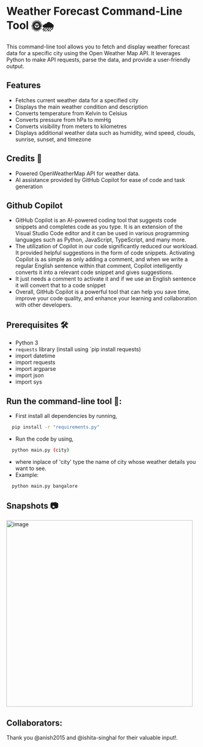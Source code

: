 # Weather Forecast Command-Line Tool  🌞🌧️
This command-line tool allows you to fetch and display weather forecast data for a specific city using the Open Weather Map API. It leverages Python to make API requests, parse the data, and provide a user-friendly output.

## Features

- Fetches current weather data for a specified city
- Displays the main weather condition and description
- Converts temperature from Kelvin to Celsius
- Converts pressure from hPa to mmHg
- Converts visibility from meters to kilometres
- Displays additional weather data such as humidity, wind speed, clouds, sunrise, sunset, and timezone

## Credits :clap:

- Powered OpenWeatherMap API for weather data.
- AI assistance provided by GitHub Copilot for ease of code and task generation
  
## Github Copilot 
- GitHub Copilot is an AI-powered coding tool that suggests code snippets and completes code as you type. It is an extension of the Visual Studio Code editor and it can be used in various programming languages such as Python, JavaScript, TypeScript, and many more.
- The utilization of Copilot in our code significantly reduced our workload. It provided helpful suggestions in the form of code snippets. Activating Copilot is as simple as only adding a comment, and when we write a regular English sentence within that comment, Copilot intelligently converts it into a relevant code snippet and gives suggestions.
- It just needs a comment to activate it and  if we use an English sentence it will convert that to a code snippet
- Overall, GitHub Copilot is a powerful tool that can help you save time, improve your code quality, and enhance your learning and collaboration with other developers.


## Prerequisites 🛠️

- Python 3
- `requests` library (install using `pip install requests)
- import datetime
- import requests
- import argparse
- import json
- import sys

## Run the command-line tool 🚀:
- First install all dependencies by running,
```bash
  pip install -r "requirements.py"
```
- Run the code by using,
```bash
  python main.py (city)
```
- where inplace of 'city' type the name of city whose weather details you want to see.
- Example:
``` bash
  python main.py bangalore
```
## Snapshots 📷
<img width="487" alt="image" src="https://github.com/Fastest-Coder-First/Weather-Forecast_404-Found/assets/88924201/8c3786a4-6586-47c6-9ce4-f67fd30329d0">


## Collaborators:
Thank you @anish2015 and @ishita-singhal for their valuable input!.


